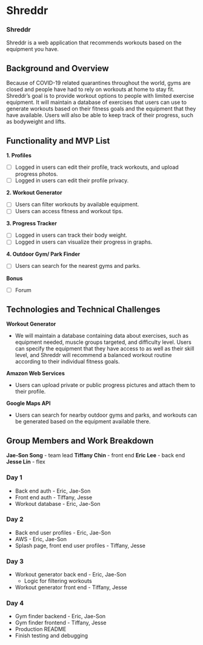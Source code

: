 # Shreddr

### Shreddr
Shreddr is a web application that recommends workouts based on the equipment you have.

## Background and Overview 
Because of COVID-19 related quarantines throughout the world, gyms are closed and people have had to rely on workouts at home to stay fit. Shreddr’s goal is to provide workout options to people with limited exercise equipment. It will maintain a database of exercises that users can use to generate workouts based on their fitness goals and the equipment that they have available. Users will also be able to keep track of their progress, such as bodyweight and lifts.

## Functionality and MVP List

**1. Profiles**
- [ ] Logged in users can edit their profile, track workouts, and upload progress photos.
- [ ] Logged in users can edit their profile privacy.

**2. Workout Generator**
- [ ] Users can filter workouts by available equipment.
- [ ] Users can access fitness and workout tips. 

**3. Progress Tracker**
- [ ] Logged in users can track their body weight.
- [ ] Logged in users can visualize their progress in graphs. 

**4. Outdoor Gym/ Park Finder**
- [ ] Users can search for the nearest gyms and parks. 

**Bonus**
- [ ] Forum

## Technologies and Technical Challenges

**Workout Generator**
* We will maintain a database containing data about exercises, such as equipment needed, muscle groups targeted, and difficulty level.  Users can specify the equipment that they have access to as well as their skill level, and Shreddr will recommend a balanced workout routine according to their individual fitness goals.

**Amazon Web Services**
* Users can upload private or public progress pictures and attach them to their profile.

**Google Maps API**
* Users can search for nearby outdoor gyms and parks, and workouts can be generated based on the equipment available there.

## Group Members and Work Breakdown

**Jae-Son Song** - team lead
**Tiffany Chin** - front end
**Eric Lee** - back end
**Jesse Lin** - flex

### Day 1
* Back end auth - Eric, Jae-Son
* Front end auth - Tiffany, Jesse
* Workout database - Eric, Jae-Son

### Day 2
* Back end user profiles - Eric, Jae-Son
* AWS - Eric, Jae-Son
* Splash page, front end user profiles - Tiffany, Jesse

### Day 3
* Workout generator back end - Eric, Jae-Son
    * Logic for filtering workouts
* Workout generator front end - Tiffany, Jesse

### Day 4
* Gym finder backend - Eric, Jae-Son
* Gym finder frontend - Tiffany, Jesse
* Production README
* Finish testing and debugging

